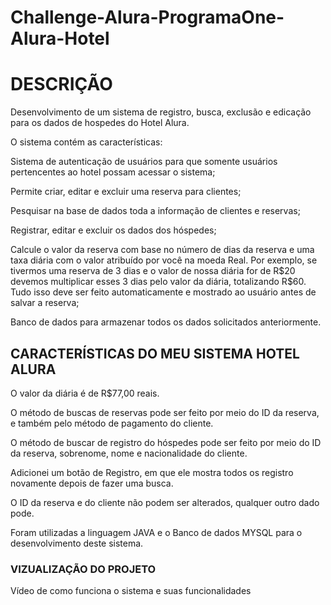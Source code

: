 # Challenge-Alura-ProgramaOne-Alura-Hotel
<h1>DESCRIÇÃO</h1>
<p>Desenvolvimento de um sistema de registro, busca, exclusão e edicação para os dados de hospedes do Hotel Alura.</p>
<p>O sistema contém as características:</p>

<p>Sistema de autenticação de usuários para que somente usuários pertencentes ao hotel possam acessar o sistema;</p>
<p>Permite criar, editar e excluir uma reserva para clientes;</p>
<p>Pesquisar na base de dados toda a informação de clientes e reservas;</p>
<p>Registrar, editar e excluir os dados dos hóspedes;</p>
<p>Calcule o valor da reserva com base no número de dias da reserva e uma taxa diária com o valor atribuído por você na moeda Real. 
  Por exemplo, se tivermos uma reserva de 3 dias e o valor de nossa diária for de R$20 devemos multiplicar esses 3 dias pelo valor da diária, totalizando R$60. 
  Tudo isso deve ser feito automaticamente e mostrado ao usuário antes de salvar a reserva;</p>
<p>Banco de dados para armazenar todos os dados solicitados anteriormente.</p>

<h2>CARACTERÍSTICAS DO MEU SISTEMA HOTEL ALURA</h2>
<p>O valor da diária é de R$77,00 reais.</p>
<p>O método de buscas de reservas pode ser feito por meio do ID da reserva, e também pelo método de pagamento do cliente.</p>
<p>O método de buscar de registro do hóspedes pode ser feito por meio do ID da reserva, sobrenome, nome e nacionalidade do cliente.</p>
<p>Adicionei um botão de Registro, em que ele mostra todos os registro novamente depois de fazer uma busca. </p>
<p> O ID da reserva e do cliente não podem ser alterados, qualquer outro dado pode.</p>
<p>Foram utilizadas a linguagem JAVA e o Banco de dados MYSQL para o desenvolvimento deste sistema.</p>

<h3>VIZUALIZAÇÃO DO PROJETO</h3>
<p>Vídeo de como funciona o sistema e suas funcionalidades</p>


